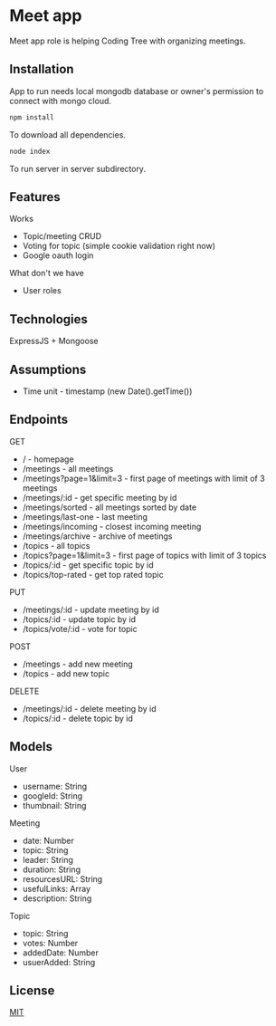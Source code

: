 # Meet app

Meet app role is helping Coding Tree with organizing meetings.

## Installation

App to run needs local mongodb database or owner's permission to connect with mongo cloud.

```bash
npm install
```

To download all dependencies.

```bash
node index
```

To run server in server subdirectory.

## Features

Works

- Topic/meeting CRUD
- Voting for topic (simple cookie validation right now)
- Google oauth login

What don't we have

- User roles

## Technologies

ExpressJS + Mongoose

## Assumptions

- Time unit - timestamp (new Date().getTime())

## Endpoints

GET

- / - homepage
- /meetings - all meetings
- /meetings?page=1&limit=3 - first page of meetings with limit of 3 meetings
- /meetings/:id - get specific meeting by id
- /meetings/sorted - all meetings sorted by date
- /meetings/last-one - last meeting
- /meetings/incoming - closest incoming meeting
- /meetings/archive - archive of meetings
- /topics - all topics
- /topics?page=1&limit=3 - first page of topics with limit of 3 topics
- /topics/:id - get specific topic by id
- /topics/top-rated - get top rated topic

PUT

- /meetings/:id - update meeting by id
- /topics/:id - update topic by id
- /topics/vote/:id - vote for topic

POST

- /meetings - add new meeting
- /topics - add new topic

DELETE

- /meetings/:id - delete meeting by id
- /topics/:id - delete topic by id

## Models

User

- username: String
- googleId: String
- thumbnail: String

Meeting

- date: Number
- topic: String
- leader: String
- duration: String
- resourcesURL: String
- usefulLinks: Array
- description: String

Topic

- topic: String
- votes: Number
- addedDate: Number
- usuerAdded: String

## License

[MIT](https://choosealicense.com/licenses/mit/)
